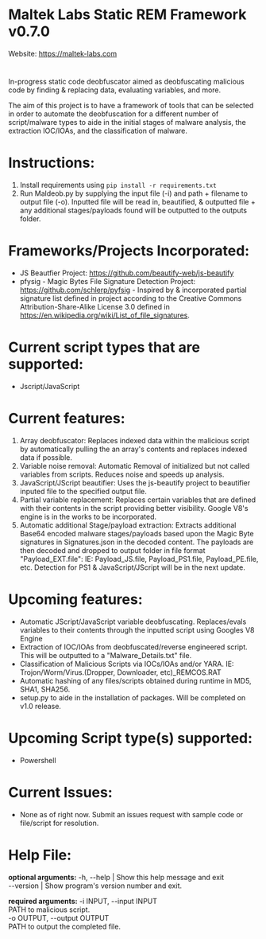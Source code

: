 # Maltek Labs Static REM Framework v0.7.0

Website: https://maltek-labs.com                                   
# 
In-progress static code deobfuscator aimed as deobfuscating malicious code by finding & replacing data, evaluating variables, and more.  

The aim of this project is to have a framework of tools that can be selected in order to automate the deobfuscation for a different number of script/malware types to aide in the initial stages of malware analysis, the extraction IOC/IOAs, and the classification of malware. 

# Instructions: 
1. Install requirements using ```pip install -r requirements.txt```
2. Run Maldeob.py by supplying the input file (-i) and path + filename to output file (-o). Inputted file will be read in, beautified, & outputted file + any additional stages/payloads found will be outputted to the outputs folder.

# Frameworks/Projects Incorporated:  
- JS Beautfier Project: https://github.com/beautify-web/js-beautify
- pfysig - Magic Bytes File Signature Detection Project: https://github.com/schlerp/pyfsig - Inspired by & incorporated partial signature list defined in project according to the Creative Commons Attribution-Share-Alike License 3.0 defined in https://en.wikipedia.org/wiki/List_of_file_signatures. 

# Current script types that are supported:  
  - Jscript/JavaScript

# Current features:  
1. Array deobfuscator: Replaces indexed data within the malicious script by automatically pulling the an array's contents and replaces indexed data if possible. 
2. Variable noise removal: Automatic Removal of initialized but not called variables from scripts. Reduces noise and speeds up analysis. 
3. JavaScript/JScript beautifier: Uses the js-beautify project to beautifier inputed file to the specified output file. 
4. Partial variable replacement: Replaces certain variables that are defined with their contents in the script providing better visibility. Google V8's engine is in the works to be incorporated.
5. Automatic additional Stage/payload extraction: Extracts additional Base64 encoded malware stages/payloads based upon the Magic Byte signatures in Signatures.json in the decoded content. The payloads are then decoded and dropped to output folder in file format "Payload_EXT.file": IE: Payload_JS.file, Payload_PS1.file, Payload_PE.file, etc. Detection for PS1 & JavaScript/JScript will be in the next update. 

# Upcoming features:  
- Automatic JScript/JavaScript variable deobfuscating. Replaces/evals variables to their contents through the inputted script using Googles V8 Engine 
- Extraction of IOC/IOAs from deobfuscated/reverse engineered script. This will be outputted to a "Malware_Details.txt" file. 
- Classification of Malicious Scripts via IOCs/IOAs and/or YARA. IE: Trojon/Worm/Virus.(Dropper, Downloader, etc)_REMCOS.RAT
- Automatic hashing of any files/scripts obtained during runtime in MD5, SHA1, SHA256. 
- setup.py to aide in the installation of packages. Will be completed on v1.0 release. 

# Upcoming Script type(s) supported:  
- Powershell

# Current Issues:
- None as of right now. Submit an issues request with sample code or file/script for resolution.

# Help File:
**optional arguments:**
-h, --help		| Show this help message and exit  
--version		| Show program's version number and exit.  
																			 
**required arguments:**
-i INPUT, --input INPUT                                                           
					PATH to malicious script.                                
-o OUTPUT, --output OUTPUT                                                        
					PATH to output the completed file.
